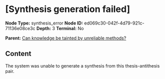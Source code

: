 # [Synthesis generation failed]

**Node Type:** synthesis_error
**Node ID:** ed069c30-042f-4d79-921c-71136e08ce3c
**Depth:** 3
**Terminal:** No

**Parent:** [Can knowledge be tainted by unreliable methods?](can-knowledge-be-tainted-by-unreliable-methods-antithesis-1e45f4a4-800f-4af7-b4b0-120deb8d19d8.md)

## Content

The system was unable to generate a synthesis from this thesis-antithesis pair.
